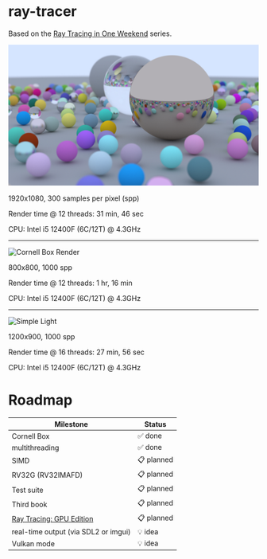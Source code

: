 # ray-tracer
Based on the [Ray Tracing in One Weekend](https://raytracing.github.io/) series.

![Random Spheres Render](renders/render_1920_1080_300.jpg)

1920x1080, 300 samples per pixel (spp)

Render time @ 12 threads: 31 min, 46 sec

CPU: Intel i5 12400F (6C/12T) @ 4.3GHz

---

![Cornell Box Render](renders/render_800_800_1000.jpg)

800x800, 1000 spp

Render time @ 12 threads: 1 hr, 16 min

CPU: Intel i5 12400F (6C/12T) @ 4.3GHz

---

![Simple Light](renders/render_1200_900_1000.jpg)

1200x900, 1000 spp

Render time @ 16 threads: 27 min, 56 sec

CPU: Intel i5 12400F (6C/12T) @ 4.3GHz

# Roadmap
| Milestone | Status |
| - | - | 
| Cornell Box | ✅ done | 
| multithreading | ✅ done | 
| SIMD | 📋 planned |
| RV32G (RV32IMAFD) | 📋 planned | 
| Test suite | 📋 planned | 
| Third book | 📋 planned | 
| [Ray Tracing: GPU Edition](https://raytracing.github.io/gpu-tracing/book/RayTracingGPUEdition.html) | 📋 planned | 
| real-time output (via SDL2 or imgui) | 💡 idea | 
| Vulkan mode | 💡 idea |

